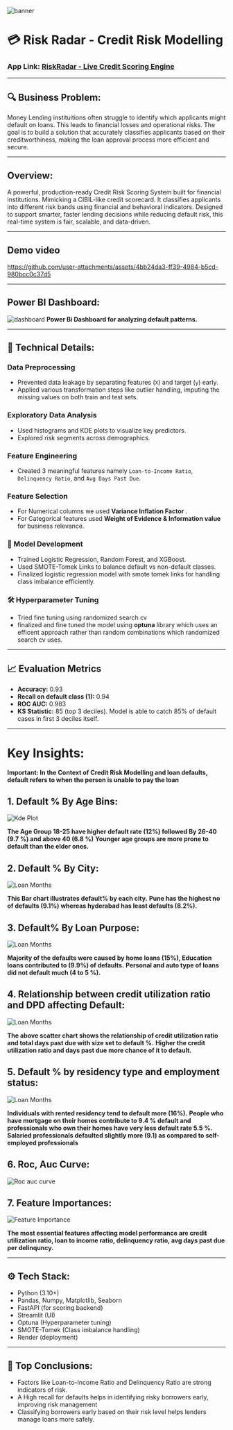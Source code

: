 ![banner](assets/banner.png)  

# 💳 Risk Radar - Credit Risk Modelling
### App Link: [RiskRadar - Live Credit Scoring Engine](https://riskradar.onrender.com)

---

## 🔍 Business Problem:
Money Lending instituitions often struggle to identify which applicants might default on loans. This leads to financial losses and operational risks. The goal is to build a solution that accurately classifies applicants based on their creditworthiness, making the loan approval process more efficient and secure.

---

## Overview:
A powerful, production-ready Credit Risk Scoring System built for financial institutions. Mimicking a CIBIL-like credit scorecard. It classifies applicants into different risk bands using financial and behavioral indicators. Designed to support smarter, faster lending decisions while reducing default risk, this real-time system is fair, scalable, and data-driven.

---

## Demo video
https://github.com/user-attachments/assets/4bb24da3-ff39-4984-b5cd-980bcc0c37d5

---

## Power BI Dashboard:
![dashboard](assets/dashboard.png)
**Power Bi Dashboard for analyzing default patterns.**

---

## 📌 Technical Details:

### Data Preprocessing
- Prevented data leakage by separating features (`X`) and target (`y`) early.
- Applied various transformation steps like outlier handling, imputing the missing values on both train and test sets.

### Exploratory Data Analysis
- Used histograms and KDE plots to visualize key predictors.
- Explored risk segments across demographics.

### Feature Engineering
- Created 3 meaningful features namely `Loan-to-Income Ratio`, `Delinquency Ratio`, and `Avg Days Past Due`.

### Feature Selection
- For Numerical columns we used **Variance Inflation Factor** .
- For Categorical features used **Weight of Evidence & Information value** for business relevance.

### 🤖 Model Development
- Trained Logistic Regression, Random Forest, and XGBoost.
- Used SMOTE-Tomek Links to balance default vs non-default classes.
- Finalized logistic regression model with smote tomek links for handling class imbalance efficiently.

### 🛠️ Hyperparameter Tuning
- Tried fine tuning using randomized search cv 
- finalized and fine tuned the model using **optuna** library which uses an efficent approach rather than random combinations which randomized search cv uses.


---

## 📈 Evaluation Metrics
- **Accuracy:** 0.93 
- **Recall on default class (1):** 0.94 
- **ROC AUC:** 0.983  
- **KS Statistic:** 85 (top 3 deciles). Model is able to catch 85% of default cases in first 3 deciles itself.  

---

# Key Insights:
**Important: In the Context of Credit Risk Modelling and loan defaults, default refers to when the person is unable to pay the loan**

## 1. Default % By Age Bins:
![Kde Plot](assets/age.png)

**The Age Group 18-25 have higher default rate (12%) followed By 26-40 (9.7 %) and above 40 (6.8 %)**
**Younger age groups are more prone to default than the elder ones.**

## 2. Default % By City:
![Loan Months](assets/city.png)


**This Bar chart illustrates default% by each city.**
**Pune has the highest no of defaults (9.1%) whereas hyderabad has least defaults (8.2%).**


## 3. Default% By Loan Purpose:
![Loan Months](assets/loan_purpose.png)


**Majority of the defaults were caused by home loans (15%), Education loans contributed to (9.9%) of defaults.**
**Personal and auto type of loans did not default much (4 to 5 %).**


## 4. Relationship between credit utilization ratio and DPD affecting Default:
![Loan Months](assets/credit_util.png)


**The above scatter chart shows the relationship of credit utilization ratio and total days past due with size set to default %.**
**Higher the credit utilization ratio and days past due more chance of it to default.**

## 5. Default % by residency type and employment status:
![Loan Months](assets/residency.png)


**Individuals with rented residency tend to default more (16%).**
**People who have mortgage on their homes contribute to 9.4 % default and professionals who own their homes have very less default rate 5.5 %.**
**Salaried professionals defaulted slightly more (9.1) as compared to self-employed professionals**

## 6. Roc, Auc Curve:
![Roc auc curve](assets/roc.png)

## 7. Feature Importances:
![Feature Importance](assets/fc.png)

**The most essential features affecting model performance are credit utilization ratio, loan to income ratio, delinquency ratio, avg days past due per delinquncy.**

--- 

## ⚙️ Tech Stack:
- Python (3.10+)
- Pandas, Numpy, Matplotlib, Seaborn
- FastAPI (for scoring backend)
- Streamlit (UI)
- Optuna (Hyperparameter tuning)
- SMOTE-Tomek (Class imbalance handling)
- Render (deployment)

---

## 📌 Top Conclusions:

- Factors like Loan-to-Income Ratio and Delinquency Ratio are strong indicators of risk.
- A High recall for defaults helps in identifying risky borrowers early, improving risk management
- Classifying borrowers early based on their risk level helps lenders manage loans more safely.